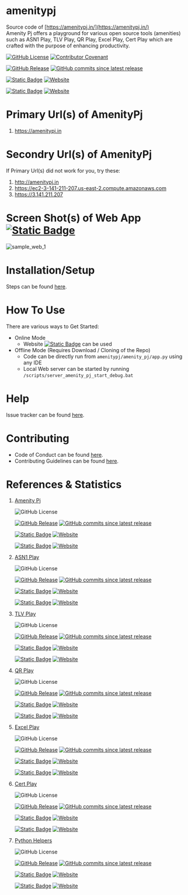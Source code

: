 # amenitypj
Source code of [https://amenitypj.in/](https://amenitypj.in/)
<BR>Amenity Pj offers a playground for various open source tools (amenities) such as ASN1 Play, TLV Play, QR Play, Excel Play, Cert Play which are crafted with the purpose of enhancing productivity.

[![GitHub License](https://img.shields.io/github/license/impratikjaiswal/amenitypj)](LICENSE)
[![Contributor Covenant](https://img.shields.io/badge/Contributor%20Covenant-2.1-4baaaa.svg)](CODE_OF_CONDUCT.md)

[![GitHub Release](https://img.shields.io/github/v/release/impratikjaiswal/amenitypj)](https://github.com/impratikjaiswal/amenitypj/releases/latest)
[![GitHub commits since latest release](https://img.shields.io/github/commits-since/impratikjaiswal/amenitypj/latest)](https://github.com/impratikjaiswal/amenitypj/commits/main/)

[![Static Badge](https://img.shields.io/badge/amenitypj.in-a?label=website%20url)](https://amenitypj.in/)
[![Website](https://img.shields.io/website?url=https://amenitypj.in&label=website%20status)](https://amenitypj.in/)

[![Static Badge](https://img.shields.io/badge/impratikjaiswal.github.io-a?label=gihub%20website%20url)](https://impratikjaiswal.github.io/)
[![Website](https://img.shields.io/website?url=https://amenitypj.in&label=website%20status)](https://impratikjaiswal.github.io/)

# Primary Url(s) of AmenityPj 
1. <a href="https://amenitypj.in/">https://amenitypj.in</a>

# Secondry Url(s) of AmenityPj 
If Primary Url(s) did not work for you, try these:
1. <a href="http://amenitypj.in/">http://amenitypj.in</a>
1. <a href="https://ec2-3-141-211-207.us-east-2.compute.amazonaws.com">https://ec2-3-141-211-207.us-east-2.compute.amazonaws.com</a>
1. <a href="https://3.141.211.207">https://3.141.211.207</a>

# Screen Shot(s) of Web App [![Static Badge](https://img.shields.io/badge/amenitypj.in-a)](https://amenitypj.in/) 
![sample_web_1](https://github.com/impratikjaiswal/amenitypj/blob/main/static/images/sample_web_1.gif?raw=true)

# Installation/Setup
Steps can be found [here](https://github.com/impratikjaiswal/pythonHelpers/blob/main/HOW_TO_INSTALL_PYTHON_APPS.md).

# How To Use
There are various ways to Get Started:

  - Online Mode
    - Website [![Static Badge](https://img.shields.io/badge/amenitypj.in-a)](https://amenitypj.in/) can be used
  - Offline Mode (Requires Download / Cloning of the Repo)
    - Code can be directly run from ```amenitypj/amenity_pj/app.py``` using any IDE
    - Local Web server can be started by running ```/scripts/server_amenity_pj_start_debug.bat```

# Help
Issue tracker can be found [here](CONTRIBUTING.md#issue-tracker).

# Contributing
 - Code of Conduct can be found [here](CODE_OF_CONDUCT.md).
 - Contributing Guidelines can be found [here](CONTRIBUTING.md).

# References &amp; Statistics
1. [Amenity Pj](https://impratikjaiswal.github.io/amenitypj)

    ![GitHub License](https://img.shields.io/github/license/impratikjaiswal/amenitypj)

    [![GitHub Release](https://img.shields.io/github/v/release/impratikjaiswal/amenitypj)](https://github.com/impratikjaiswal/amenitypj/releases/latest)
    [![GitHub commits since latest release](https://img.shields.io/github/commits-since/impratikjaiswal/amenitypj/latest)](https://github.com/impratikjaiswal/amenitypj/commits/main/)
    
    [![Static Badge](https://img.shields.io/badge/amenitypj.in-a?label=website%20url)](https://amenitypj.in)
    [![Website](https://img.shields.io/website?url=https://amenitypj.in&label=website%20status)](https://amenitypj.in)
    
    [![Static Badge](https://img.shields.io/badge/impratikjaiswal.github.io-a?label=gihub%20website%20url)](https://impratikjaiswal.github.io/)
    [![Website](https://img.shields.io/website?url=https://amenitypj.in&label=website%20status)](https://impratikjaiswal.github.io/)

2. [ASN1 Play](https://impratikjaiswal.github.io/asn1Play/)

    ![GitHub License](https://img.shields.io/github/license/impratikjaiswal/asn1Play)

    [![GitHub Release](https://img.shields.io/github/v/release/impratikjaiswal/asn1Play)](https://github.com/impratikjaiswal/asn1Play/releases/latest)
    [![GitHub commits since latest release](https://img.shields.io/github/commits-since/impratikjaiswal/asn1Play/latest)](https://github.com/impratikjaiswal/asn1Play/commits/main/)
    
    [![Static Badge](https://img.shields.io/badge/amenitypj.in/asn1Play-a?label=website%20url)](https://amenitypj.in/asn1Play)
    [![Website](https://img.shields.io/website?url=https://amenitypj.in/asn1Play&label=website%20status)](https://amenitypj.in/asn1Play)
    
    [![Static Badge](https://img.shields.io/badge/impratikjaiswal.github.io/asn1Play-a?label=gihub%20website%20url)](https://impratikjaiswal.github.io/asn1Play)
    [![Website](https://img.shields.io/website?url=https://amenitypj.in/asn1Play&label=website%20status)](https://impratikjaiswal.github.io/asn1Play)

3. [TLV Play](https://impratikjaiswal.github.io/tlvPlay/)

    ![GitHub License](https://img.shields.io/github/license/impratikjaiswal/tlvPlay)

    [![GitHub Release](https://img.shields.io/github/v/release/impratikjaiswal/tlvPlay)](https://github.com/impratikjaiswal/tlvPlay/releases/latest)
    [![GitHub commits since latest release](https://img.shields.io/github/commits-since/impratikjaiswal/tlvPlay/latest)](https://github.com/impratikjaiswal/tlvPlay/commits/main/)
    
    [![Static Badge](https://img.shields.io/badge/amenitypj.in/tlvPlay-a?label=website%20url)](https://amenitypj.in/tlvPlay)
    [![Website](https://img.shields.io/website?url=https://amenitypj.in/tlvPlay&label=website%20status)](https://amenitypj.in/tlvPlay)

    [![Static Badge](https://img.shields.io/badge/impratikjaiswal.github.io/tlvPlay-a?label=gihub%20website%20url)](https://impratikjaiswal.github.io/tlvPlay)
    [![Website](https://img.shields.io/website?url=https://amenitypj.in/tlvPlay&label=website%20status)](https://impratikjaiswal.github.io/tlvPlay)

4. [QR Play](https://impratikjaiswal.github.io/qrPlay/)

    ![GitHub License](https://img.shields.io/github/license/impratikjaiswal/qrPlay)    

    [![GitHub Release](https://img.shields.io/github/v/release/impratikjaiswal/qrPlay)](https://github.com/impratikjaiswal/qrPlay/releases/latest)
    [![GitHub commits since latest release](https://img.shields.io/github/commits-since/impratikjaiswal/qrPlay/latest)](https://github.com/impratikjaiswal/qrPlay/commits/main/)
    
    [![Static Badge](https://img.shields.io/badge/amenitypj.in/qrPlay-a?label=website%20url)](https://amenitypj.in/qrPlay)
    [![Website](https://img.shields.io/website?url=https://amenitypj.in/qrPlay&label=website%20status)](https://amenitypj.in/qrPlay)
    
    [![Static Badge](https://img.shields.io/badge/impratikjaiswal.github.io/qrPlay-a?label=gihub%20website%20url)](https://impratikjaiswal.github.io/qrPlay)
    [![Website](https://img.shields.io/website?url=https://amenitypj.in/qrPlay&label=website%20status)](https://impratikjaiswal.github.io/qrPlay)

5. [Excel Play](https://impratikjaiswal.github.io/excelPlay/)

    ![GitHub License](https://img.shields.io/github/license/impratikjaiswal/excelPlay)

    [![GitHub Release](https://img.shields.io/github/v/release/impratikjaiswal/excelPlay)](https://github.com/impratikjaiswal/excelPlay/releases/latest)
    [![GitHub commits since latest release](https://img.shields.io/github/commits-since/impratikjaiswal/excelPlay/latest)](https://github.com/impratikjaiswal/excelPlay/commits/main/)
    
    [![Static Badge](https://img.shields.io/badge/amenitypj.in/excelPlay-a?label=website%20url)](https://amenitypj.in/excelPlay)
    [![Website](https://img.shields.io/website?url=https://amenitypj.in/excelPlay&label=website%20status)](https://amenitypj.in/excelPlay)
    
    [![Static Badge](https://img.shields.io/badge/impratikjaiswal.github.io/excelPlay-a?label=gihub%20website%20url)](https://impratikjaiswal.github.io/excelPlay)
    [![Website](https://img.shields.io/website?url=https://amenitypj.in/excelPlay&label=website%20status)](https://impratikjaiswal.github.io/excelPlay)

6. [Cert Play](https://impratikjaiswal.github.io/certPlay/)

    ![GitHub License](https://img.shields.io/github/license/impratikjaiswal/certPlay)

    [![GitHub Release](https://img.shields.io/github/v/release/impratikjaiswal/certPlay)](https://github.com/impratikjaiswal/certPlay/releases/latest)
    [![GitHub commits since latest release](https://img.shields.io/github/commits-since/impratikjaiswal/certPlay/latest)](https://github.com/impratikjaiswal/certPlay/commits/main/)
    
    [![Static Badge](https://img.shields.io/badge/amenitypj.in/certPlay-a?label=website%20url)](https://amenitypj.in/certPlay)
    [![Website](https://img.shields.io/website?url=https://amenitypj.in/certPlay&label=website%20status)](https://amenitypj.in/certPlay)
    
    [![Static Badge](https://img.shields.io/badge/impratikjaiswal.github.io/certPlay-a?label=gihub%20website%20url)](https://impratikjaiswal.github.io/certPlay)
    [![Website](https://img.shields.io/website?url=https://amenitypj.in/certPlay&label=website%20status)](https://impratikjaiswal.github.io/certPlay)

7. [Python Helpers](https://impratikjaiswal.github.io/pythonHelpers/)

    ![GitHub License](https://img.shields.io/github/license/impratikjaiswal/pythonHelpers)

    [![GitHub Release](https://img.shields.io/github/v/release/impratikjaiswal/pythonHelpers)](https://github.com/impratikjaiswal/pythonHelpers/releases/latest)
    [![GitHub commits since latest release](https://img.shields.io/github/commits-since/impratikjaiswal/pythonHelpers/latest)](https://github.com/impratikjaiswal/pythonHelpers/commits/main/)
    
    [![Static Badge](https://img.shields.io/badge/amenitypj.in/-a?label=website%20url)](https://amenitypj.in)
    [![Website](https://img.shields.io/website?url=https://amenitypj.in&label=website%20status)](https://amenitypj.in)
    
    [![Static Badge](https://img.shields.io/badge/impratikjaiswal.github.io/pythonHelpers-a?label=gihub%20website%20url)](https://impratikjaiswal.github.io/pythonHelpers)
    [![Website](https://img.shields.io/website?url=https://amenitypj.in/pythonHelpers&label=website%20status)](https://impratikjaiswal.github.io/pythonHelpers)
